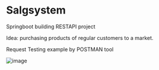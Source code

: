 # Salgsystem
Springboot building RESTAPI project

Idea: purchasing products of regular customers to a market. 


Request Testing example by POSTMAN tool


![image](https://github.com/kahano/Customer_Product/assets/48335933/34082785-a66e-4da0-b80a-258d89cc8828)

